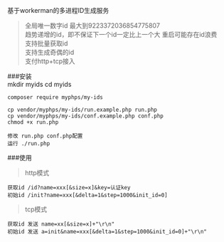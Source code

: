 基于workerman的多进程ID生成服务  
>全局唯一数字id 最大到9223372036854775807    
>趋势递增的id，即不保证下一个id一定比上一个大  重启可能存在id浪费  
>支持批量获取id   
>支持生成奇偶的id  
>支付http+tcp接入

###安装   
    mkdir myids
    cd myids
    
    composer require myphps/my-ids
    
    cp vendor/myphps/my-ids/run.example.php run.php
    cp vendor/myphps/my-ids/conf.example.php conf.php
    chmod +x run.php
    
    修改 run.php conf.php配置
    运行 ./run.php 

###使用   
>http模式 

    获取id /id?name=xxx[&size=x]&key=认证key
    初始id /init?name=xxx[&delta=1&step=1000&init_id=0]
>tcp模式  

    获取id 发送 name=xx[&size=x]+"\r\n" 
    初始id 发送 a=init&name=xxx[&delta=1&step=1000&init_id=0]+"\r\n" 